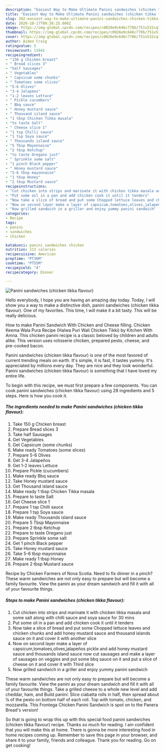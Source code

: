 ```yaml
---
description: "Easiest Way to Make Ultimate Panini sandwiches (chicken tikka flavour)"
title: "Easiest Way to Make Ultimate Panini sandwiches (chicken tikka flavour)"
slug: 392-easiest-way-to-make-ultimate-panini-sandwiches-chicken-tikka-flavour
date: 2020-10-17T08:38:25.606Z
image: https://img-global.cpcdn.com/recipes/c0026e9c646c770b/751x532cq70/panini-sandwiches-chicken-tikka-flavour-recipe-main-photo.jpg
thumbnail: https://img-global.cpcdn.com/recipes/c0026e9c646c770b/751x532cq70/panini-sandwiches-chicken-tikka-flavour-recipe-main-photo.jpg
cover: https://img-global.cpcdn.com/recipes/c0026e9c646c770b/751x532cq70/panini-sandwiches-chicken-tikka-flavour-recipe-main-photo.jpg
author: Aiden Craig
ratingvalue: 5
reviewcount: 11641
recipeingredient:
- "150 g Chicken breast"
- " Bread slices 3"
- "half Sausages"
- " Vegetables"
- " Capsicum some chunks"
- " Tomatoes some slices"
- "5-6 Olives"
- "3-4 Jalapeos"
- "1-2 leaves Lettuce"
- " Pickle cucumbers"
- " Bbq sauce"
- " Honey mustard sauce"
- " Thousand island sauce"
- "1 tbsp Chicken Tikka masala"
- "to taste Salt"
- " Cheese slice 1"
- "1 tsp Chilli sauce"
- "1 tsp Soya sauce"
- " Thousands island sauce"
- "5 Tbsp Mayonnaise"
- "2 tbsp Ketchup"
- "to taste Oregano just"
- " Sprinkle some salt"
- "1 pinch Black pepper"
- " Honey mustard sauce"
- "5-6 tbsp mayonnaise"
- "1 tbsp Honey"
- "2 tbsp Mustard sauce"
recipeinstructions:
- "Cut chicken into strips and marinate it with chicken tikka masala and some salt along with chilli sauce and soya sauce for 30 mins"
- "Put some oil in a pan and add chicken cook it until it tenders"
- "Now take a slice of bread and put some Chopped lettuce leaves and chicken chunks and add honey mustard sauce and thousand islands sauce on it and cover it with another slice"
- "Now on second layer make a layer of capsicum,tomatoes,olives,jalapeños pickle and add honey mustard sauce and thousands island sauce now cut sausages and make a layer of sausages on veggies and put some bbq sauce on it and put a slice of cheese on it and cover it with Third slice"
- "Now grilled sandwich in a griller and enjoy yummy panini sandwich"
categories:
- Recipe
tags:
- panini
- sandwiches
- chicken

katakunci: panini sandwiches chicken 
nutrition: 113 calories
recipecuisine: American
preptime: "PT36M"
cooktime: "PT55M"
recipeyield: "4"
recipecategory: Dinner

---
```



![Panini sandwiches (chicken tikka flavour)](https://img-global.cpcdn.com/recipes/c0026e9c646c770b/751x532cq70/panini-sandwiches-chicken-tikka-flavour-recipe-main-photo.jpg)

Hello everybody, I hope you are having an amazing day today. Today, I will show you a way to make a distinctive dish, panini sandwiches (chicken tikka flavour). One of my favorites. This time, I will make it a bit tasty. This will be really delicious.

How to make Panini Sandwich With Chicken and Cheese filling. Chicken Keema Wala Pura Recipe (Halwa Puri Wali Chicken Tikki) by Kitchen With Amna. This chicken panini recipe is a classic beloved by children and adults alike. This version uses rotisserie chicken, prepared pesto, cheese, and pre-cooked bacon.

Panini sandwiches (chicken tikka flavour) is one of the most favored of current trending meals on earth. It's simple, it is fast, it tastes yummy. It's appreciated by millions every day. They are nice and they look wonderful. Panini sandwiches (chicken tikka flavour) is something that I have loved my entire life.


To begin with this recipe, we must first prepare a few components. You can cook panini sandwiches (chicken tikka flavour) using 28 ingredients and 5 steps. Here is how you cook it.

<!--inarticleads1-->

##### The ingredients needed to make Panini sandwiches (chicken tikka flavour):

1. Take 150 g Chicken breast
1. Prepare  Bread slices 3
1. Take half Sausages
1. Get  Vegetables
1. Get  Capsicum (some chunks)
1. Make ready  Tomatoes (some slices)
1. Prepare 5-6 Olives
1. Get 3-4 Jalapeños
1. Get 1-2 leaves Lettuce
1. Prepare  Pickle (cucumbers)
1. Make ready  Bbq sauce
1. Take  Honey mustard sauce
1. Get  Thousand island sauce
1. Make ready 1 tbsp Chicken Tikka masala
1. Prepare to taste Salt
1. Get  Cheese slice 1
1. Prepare 1 tsp Chilli sauce
1. Prepare 1 tsp Soya sauce
1. Make ready  Thousands island sauce
1. Prepare 5 Tbsp Mayonnaise
1. Prepare 2 tbsp Ketchup
1. Prepare to taste Oregano just
1. Prepare  Sprinkle some salt
1. Get 1 pinch Black pepper
1. Take  Honey mustard sauce
1. Take 5-6 tbsp mayonnaise
1. Make ready 1 tbsp Honey
1. Prepare 2 tbsp Mustard sauce


Recipe by Chicken Farmers of Nova Scotia. Need to fix dinner in a pinch? These warm sandwiches are not only easy to prepare but will become a family favourite. View the panini as your dream sandwich and fill it with all of your favourite things. 

<!--inarticleads2-->

##### Steps to make Panini sandwiches (chicken tikka flavour):

1. Cut chicken into strips and marinate it with chicken tikka masala and some salt along with chilli sauce and soya sauce for 30 mins
1. Put some oil in a pan and add chicken cook it until it tenders
1. Now take a slice of bread and put some Chopped lettuce leaves and chicken chunks and add honey mustard sauce and thousand islands sauce on it and cover it with another slice
1. Now on second layer make a layer of capsicum,tomatoes,olives,jalapeños pickle and add honey mustard sauce and thousands island sauce now cut sausages and make a layer of sausages on veggies and put some bbq sauce on it and put a slice of cheese on it and cover it with Third slice
1. Now grilled sandwich in a griller and enjoy yummy panini sandwich


These warm sandwiches are not only easy to prepare but will become a family favourite. View the panini as your dream sandwich and fill it with all of your favourite things. Take a grilled cheese to a whole new level and add cheddar, ham, and Build panini: Slice ciabatta rolls in half, then spread about ¼ of the pesto on bottom half of each roll. Top with tomato, chicken, and mozzarella. This Frontega Chicken Panini Sandwich is spot on to the Panera Bread&#39;s version! 

So that is going to wrap this up with this special food panini sandwiches (chicken tikka flavour) recipe. Thanks so much for reading. I am confident that you will make this at home. There is gonna be more interesting food in home recipes coming up. Remember to save this page in your browser, and share it to your family, friends and colleague. Thank you for reading. Go on get cooking!

